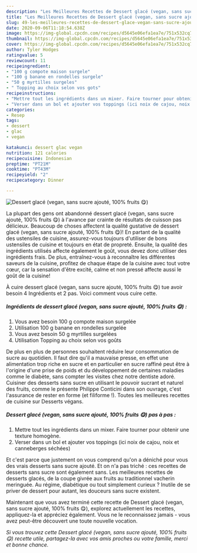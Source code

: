 ```yaml
---
description: "Les Meilleures Recettes de Dessert glacé (vegan, sans sucre ajouté, 100% fruits 😋)"
title: "Les Meilleures Recettes de Dessert glacé (vegan, sans sucre ajouté, 100% fruits 😋)"
slug: 49-les-meilleures-recettes-de-dessert-glace-vegan-sans-sucre-ajoute-100-fruits
date: 2020-09-06T11:18:54.638Z
image: https://img-global.cpcdn.com/recipes/d5645e06efa1ea7e/751x532cq70/dessert-glace-vegan-sans-sucre-ajoute-100-fruits-😋-photo-principale-de-la-recette.jpg
thumbnail: https://img-global.cpcdn.com/recipes/d5645e06efa1ea7e/751x532cq70/dessert-glace-vegan-sans-sucre-ajoute-100-fruits-😋-photo-principale-de-la-recette.jpg
cover: https://img-global.cpcdn.com/recipes/d5645e06efa1ea7e/751x532cq70/dessert-glace-vegan-sans-sucre-ajoute-100-fruits-😋-photo-principale-de-la-recette.jpg
author: Tyler Hodges
ratingvalue: 5
reviewcount: 11
recipeingredient:
- "100 g compote maison surgele"
- "100 g banane en rondelles surgele"
- "50 g myrtilles surgeles"
- " Topping au choix selon vos gots"
recipeinstructions:
- "Mettre tout les ingrédients dans un mixer. Faire tourner pour obtenir une texture homogène."
- "Verser dans un bol et ajouter vos toppings (ici noix de cajou, noix et canneberges séchées)"
categories:
- Resep
tags:
- dessert
- glac
- vegan

katakunci: dessert glac vegan 
nutrition: 121 calories
recipecuisine: Indonesian
preptime: "PT21M"
cooktime: "PT43M"
recipeyield: "2"
recipecategory: Dinner

---
```



![Dessert glacé (vegan, sans sucre ajouté, 100% fruits 😋)](https://img-global.cpcdn.com/recipes/d5645e06efa1ea7e/751x532cq70/dessert-glace-vegan-sans-sucre-ajoute-100-fruits-😋-photo-principale-de-la-recette.jpg)

La plupart des gens ont abandonné dessert glacé (vegan, sans sucre ajouté, 100% fruits 😋) à l'avance par crainte de résultats de cuisson pas délicieux. Beaucoup de choses affectent la qualité gustative de dessert glacé (vegan, sans sucre ajouté, 100% fruits 😋)! En partant de la qualité des ustensiles de cuisine, assurez-vous toujours d'utiliser de bons ustensiles de cuisine et toujours en état de propreté. Ensuite, la qualité des ingrédients utilisés affecte également le goût, vous devez donc utiliser des ingrédients frais. De plus, entraînez-vous à reconnaître les différentes saveurs de la cuisine, profitez de chaque étape de la cuisine avec tout votre cœur, car la sensation d'être excité, calme et non pressé affecte aussi le goût de la cuisine!

<!--inarticleads1-->

À cuire dessert glacé (vegan, sans sucre ajouté, 100% fruits 😋) tue avoir besoin 4 Ingrédients et 2 pas. Voici comment vous cuire cette.

##### Ingrédients de dessert glacé (vegan, sans sucre ajouté, 100% fruits 😋) :

1. Vous avez besoin 100 g compote maison surgelée
1. Utilisation 100 g banane en rondelles surgelée
1. Vous avez besoin 50 g myrtilles surgelées
1. Utilisation  Topping au choix selon vos goûts


De plus en plus de personnes souhaitent réduire leur consommation de sucre au quotidien. Il faut dire qu&#39;il a mauvaise presse, en effet une alimentation trop riche en sucre et en particulier en sucre raffiné peut être à l&#39;origine d&#39;une prise de poids et du développement de certaines maladies comme le diabète, sans compter les visites chez notre dentiste adoré. Cuisiner des desserts sans sucre en utilisant le pouvoir sucrant et naturel des fruits, comme le présente Philippe Conticini dans son ouvrage, c&#39;est l&#39;assurance de rester en forme (et filiforme !). Toutes les meilleures recettes de cuisine sur Desserts végans. 

<!--inarticleads2-->

##### Dessert glacé (vegan, sans sucre ajouté, 100% fruits 😋) pas à pas :

1. Mettre tout les ingrédients dans un mixer. Faire tourner pour obtenir une texture homogène.
1. Verser dans un bol et ajouter vos toppings (ici noix de cajou, noix et canneberges séchées)


Et c&#39;est parce que justement on vous comprend qu&#39;on a déniché pour vous des vrais desserts sans sucre ajouté. Et on n&#39;a pas triché : ces recettes de desserts sans sucre sont également sans. Les meilleures recettes de desserts glacés, de la coupe givrée aux fruits au traditionnel vacherin meringuée. Au régime, diabétique ou tout simplement curieux ? Inutile de se priver de dessert pour autant, les douceurs sans sucre existent. 

<!--inarticleads1-->

<p>
Maintenant que vous avez terminé cette recette de Dessert glacé (vegan, sans sucre ajouté, 100% fruits 😋), explorez actuellement les recettes, appliquez-la et appréciez également. Vous ne le reconnaissez jamais - vous avez peut-être découvert une toute nouvelle vocation.
</p>

<p>
<i>Si vous trouvez cette Dessert glacé (vegan, sans sucre ajouté, 100% fruits 😋) recette utile, partagez-la avec vos amis proches ou votre famille, merci et bonne chance.</i>
</p>
